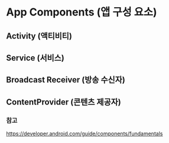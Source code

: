 # App Components (앱 구성 요소)
## Activity (액티비티)

## Service (서비스)

## Broadcast Receiver (방송 수신자)

## ContentProvider (콘텐츠 제공자)

### 참고
https://developer.android.com/guide/components/fundamentals

